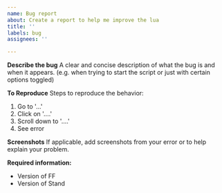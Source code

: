 ```yaml
---
name: Bug report
about: Create a report to help me improve the lua
title: ''
labels: bug
assignees: ''

---
```


**Describe the bug**
A clear and concise description of what the bug is and when it appears. (e.g. when trying to start the script or just with certain options toggled)

**To Reproduce**
Steps to reproduce the behavior:
1. Go to '...'
2. Click on '....'
3. Scroll down to '....'
4. See error

**Screenshots**
If applicable, add screenshots from your error or to help explain your problem.

**Required information:**
 - Version of FF
 - Version of Stand
